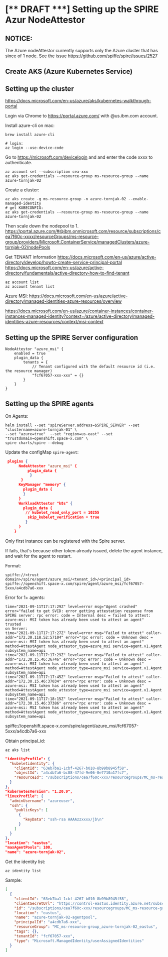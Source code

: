 # [** DRAFT ***] Setting up the SPIRE Azur NodeAttestor

## NOTICE:
The Azure nodeAttestor currently supports only the Azure cluster that has since of 1 node. See the issue https://github.com/spiffe/spire/issues/2527

## Create AKS (Azure Kubernetes Service)

## Setting up the cluster

https://docs.microsoft.com/en-us/azure/aks/kubernetes-walkthrough-portal

Login via Chrome to https://portal.azure.com/ with
@us.ibm.com account.

Install azure-cli on mac:

```console
brew install azure-cli

# login:
az login --use-device-code
```

Go to https://microsoft.com/devicelogin and
and enter the code xxxx to authenticate.

```console
az account set --subscription cea-xxx
az aks get-credentials --resource-group ms-resource-group --name azure-tornjak-02
```

Create a cluster:
```console
az aks create -g ms-resource-group -n azure-tornjak-02 --enable-managed-identity
# get KUBECONFIG:
az aks get-credentials --resource-group ms-resource-group --name azure-tornjak-02
```

Then scale down the nodepool to 1.
https://portal.azure.com/#@ibm.onmicrosoft.com/resource/subscriptions/cea7f60c-xxxx/resourceGroups/ms-resource-group/providers/Microsoft.ContainerService/managedClusters/azure-tornjak-02/nodePools

Get TENANT information
https://docs.microsoft.com/en-us/azure/active-directory/develop/howto-create-service-principal-portal
https://docs.microsoft.com/en-us/azure/active-directory/fundamentals/active-directory-how-to-find-tenant

```console
az account list
az account tenant list
```

Azure MSI:
https://docs.microsoft.com/en-us/azure/active-directory/managed-identities-azure-resources/overview

https://docs.microsoft.com/en-us/azure/container-instances/container-instances-managed-identity?context=/azure/active-directory/managed-identities-azure-resources/context/msi-context

## Setting up the SPIRE Server configuration

```console
NodeAttestor "azure_msi" {
    enabled = true
    plugin_data {
        tenants = {
            // Tenant configured with the default resource id (i.e. the resource manager)
            "fcf67057-xxx-xxx" = {}
        }
    }
}
```

## Setting up the SPIRE agents
On Agents:
```console
helm install --set "spireServer.address=$SPIRE_SERVER" --set "clustername=azure-tornjak-01" \
--set "azure=true"  --set "region=us-east" --set "trustdomain=openshift.space-x.com" \
spire charts/spire --debug
```

Update the configMap `spire-agent`:

```json
 plugins {
      NodeAttestor "azure_msi" {
          plugin_data {
           }
       }
      KeyManager "memory" {
        plugin_data {
        }
      }
      WorkloadAttestor "k8s" {
        plugin_data {
         // kubelet_read_only_port = 10255
          skip_kubelet_verification = true
         }
      }
    }
```

Only first instance can be registered with the Spire server.

If fails, that's because other token already issued, delete the agent instance, and wait for the agent to restart.

Format:
```
spiffe://<trust domain>/spire/agent/azure_msi/<tenant_id>/<principal_id>
spiffe://openshift.space-x.com/spire/agent/azure_msi/fcf67057-5xxx/a4cdb7a6-xxx
```

Error for 1+ agents:
```
time="2021-09-11T17:17:29Z" level=error msg="Agent crashed" error="failed to get SVID: error getting attestation response from SPIRE server: rpc error: code = Internal desc = failed to attest: azure-msi: MSI token has already been used to attest an agent"
trusted
on Server:
time="2021-09-11T17:17:27Z" level=error msg="Failed to attest" caller-addr="172.30.118.52:57104" error="rpc error: code = Unknown desc = azure-msi: MSI token has already been used to attest an agent" method=AttestAgent node_attestor_type=azure_msi service=agent.v1.Agent subsystem_name=api
time="2021-09-11T17:17:29Z" level=error msg="Failed to attest" caller-addr="172.30.15.46:36746" error="rpc error: code = Unknown desc = azure-msi: MSI token has already been used to attest an agent" method=AttestAgent node_attestor_type=azure_msi service=agent.v1.Agent subsystem_name=api
time="2021-09-11T17:17:45Z" level=error msg="Failed to attest" caller-addr="172.30.15.46:37034" error="rpc error: code = Unknown desc = azure-msi: MSI token has already been used to attest an agent" method=AttestAgent node_attestor_type=azure_msi service=agent.v1.Agent subsystem_name=api
time="2021-09-11T17:18:15Z" level=error msg="Failed to attest" caller-addr="172.30.15.46:37386" error="rpc error: code = Unknown desc = azure-msi: MSI token has already been used to attest an agent" method=AttestAgent node_attestor_type=azure_msi service=agent.v1.Agent subsystem_name=api
```

spiffe://openshift.space-x.com/spire/agent/azure_msi/fcf67057-5xxx/a4cdb7a6-xxx

Obtain principal_id:

```console
az aks list
```

```json
"identityProfile": {
  "kubeletidentity": {
    "clientId": "63eb7ba1-1cbf-4267-b010-8b99b8945f58",
    "objectId": "a4cdb7a6-bc88-47fd-9e06-0e7710a17fc7",
    "resourceId": "/subscriptions/cea7f60c-xxx/resourcegroups/MC_ms-resource-group_azure-tornjak-02_eastus/providers/Microsoft.ManagedIdentity/userAssignedIdentities/azure-tornjak-02-agentpool"
  }
},
"kubernetesVersion": "1.20.9",
"linuxProfile": {
  "adminUsername": "azureuser",
  "ssh": {
    "publicKeys": [
      {
        "keyData": "ssh-rsa AAAAzzxxxx/jb\n"
      }
    ]
  }
},
"location": "eastus",
"maxAgentPools": 100,
"name": "azure-tornjak-02",
```

Get the identity list:
```
az identity list
```
Sample:
```json
[
  {
    "clientId": "63eb7ba1-1cbf-4267-b010-8b99b8945f58",
    "clientSecretUrl": "https://control-eastus.identity.azure.net/subscriptions/cea7f60c-0304-43ca-939d-83f3bc4f9883/resourcegroups/MC_ms-resource-group_azure-tornjak-02_eastus/providers/Microsoft.ManagedIdentity/userAssignedIdentities/azure-tornjak-02-agentpool/credentials?tid=fcf67057-xxxx&oid=a4cdb7a6-xxx&aid=63eb7ba1-xxxx",
    "id": "/subscriptions/cea7f60c-xxx/resourcegroups/MC_ms-resource-group_azure-tornjak-02_eastus/providers/Microsoft.ManagedIdentity/userAssignedIdentities/azure-tornjak-02-agentpool",
    "location": "eastus",
    "name": "azure-tornjak-02-agentpool",
    "principalId": "a4cdb7a6-xxx",
    "resourceGroup": "MC_ms-resource-group_azure-tornjak-02_eastus",
    "tags": {},
    "tenantId": "fcf67057-xxx",
    "type": "Microsoft.ManagedIdentity/userAssignedIdentities"
  }
]
```
